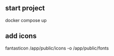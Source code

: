 ## start project
docker compose up

## add icons
fantasticon /app/public/icons -o /app/public/fonts
